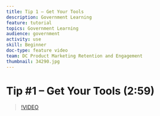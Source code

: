 ```yaml
---
title: Tip 1 – Get Your Tools
description: Government Learning
feature: tutorial
topics: Government Learning
audience: government
activity: use
skill: Beginner
doc-type: feature video
team: DC Product Marketing Retention and Engagement
thumbnail: 34290.jpg
---
```


# Tip #1 – Get Your Tools (2:59)

>[!VIDEO](https://video.tv.adobe.com/v/34290)
